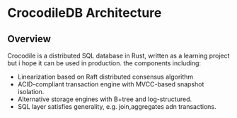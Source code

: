 # CrocodileDB Architecture

## Overview
Crocodile is a distributed SQL database in Rust, written as a learning project but i hope it can be used in production.
the components including:
* Linearization based on Raft distributed consensus algorithm
* ACID-compliant transaction engine with MVCC-based snapshot isolation.
* Alternative storage engines with B+tree and log-structured.
* SQL layer satisfies generality, e.g. join,aggregates adn transactions.
